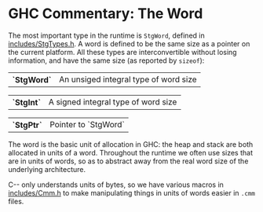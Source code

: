 # GHC Commentary: The Word



The most important type in the runtime is `StgWord`, defined in [includes/StgTypes.h](/trac/ghc/browser/ghc/includes/StgTypes.h).  A word is defined to be the same size as a pointer on the current platform.  All these types are interconvertible without losing information, and have the same size (as reported by `sizeof`):


<table><tr><th>`StgWord`</th>
<td>
An unsiged integral type of word size
</td></tr></table>


<table><tr><th>`StgInt`</th>
<td>
A signed integral type of word size
</td></tr></table>


<table><tr><th>`StgPtr`</th>
<td>
Pointer to `StgWord`
</td></tr></table>



The word is the basic unit of allocation in GHC: the heap and stack are both allocated in units of a word.  Throughout the runtime we often use sizes that are in units of words, so as to abstract away from the real word size of the underlying architecture.



C-- only understands units of bytes, so we have various macros in [includes/Cmm.h](/trac/ghc/browser/ghc/includes/Cmm.h) to make manipulating things in units of words easier in `.cmm` files.



